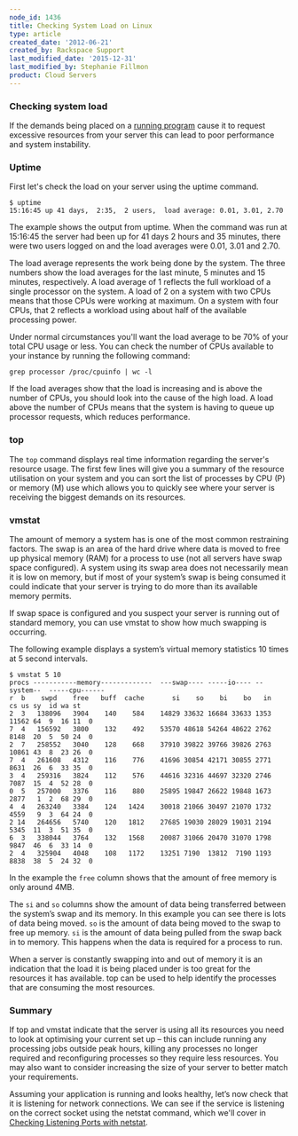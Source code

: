 ```yaml
---
node_id: 1436
title: Checking System Load on Linux
type: article
created_date: '2012-06-21'
created_by: Rackspace Support
last_modified_date: '2015-12-31'
last_modified_by: Stephanie Fillmon
product: Cloud Servers
---
```


<div id="concept_mj5_zhv_ng" class="nested0">

### Checking system load

<div class="body conbody">

If the demands being placed on a [running
program](/how-to/checking-running-services-on-linux)
cause it to request excessive resources from your server this can lead
to poor performance and system instability.

</div>

</div>

<div id="concept_yy3_4hv_ng" class="topic concept nested0">

### Uptime

<div class="body conbody">

First let's check the load on your server using the uptime command.

``` {.pre .codeblock}
$ uptime
15:16:45 up 41 days,  2:35,  2 users,  load average: 0.01, 3.01, 2.70
```

The example shows the output from uptime. When the command was run at
15:16:45 the server had been up for 41 days 2 hours and 35 minutes,
there were two users logged on and the load averages were 0.01, 3.01 and
2.70.

The load average represents the work being done by the system. <span>The
three numbers show the load averages for the last minute, 5 minutes and
15 minutes, respectively. </span><span>A load average of 1 reflects the
full workload of a single processor on the system. A</span><span> load
of 2 on a system with two CPUs</span><span> means that
those</span><span> CPUs were working at maximum. On</span><span> a
system with four CPUs, that 2 reflects a workload using about half of
the available processing power.</span>

Under normal circumstances you'll want the load average to be 70% of
your total CPU usage or less. You can check the number of CPUs available
to your instance by running the following command:

``` {.pre .codeblock}
grep processor /proc/cpuinfo | wc -l
```

If the load averages show that the load is increasing and is above the
number of CPUs, you should look into the cause of the high load. A load
above the number of CPUs means that the system is having to queue up
processor requests, which reduces performance.

</div>

</div>

<div id="concept_cyr_phv_ng" class="topic concept nested0">

### top

<div class="body conbody">

The `top` command displays real time information regarding the server's
resource usage. The first few lines will give you a summary of the
resource utilisation on your system and you can sort the list of
processes by CPU (P) or memory (M) use which allows you to quickly see
where your server is receiving the biggest demands on its resources.

</div>

</div>

<div id="concept_1gm_qhv_ng" class="topic concept nested0">

### vmstat

<div class="body conbody">

The amount of memory a system has is one of the most common restraining
factors. The swap is an area of the hard drive where data is moved to
free up physical memory (RAM) for a process to use (not all servers have
swap space configured). A system using its swap area does not
necessarily mean it is low on memory, but if most of your system&rsquo;s swap
is being consumed it could indicate that your server is trying to do
more than its available memory permits.

If swap space is configured and you suspect your server is running out
of standard memory, you can use vmstat to show how much swapping is
occurring.

The following example displays a system&rsquo;s virtual memory statistics 10
times at 5 second intervals.

``` {.pre .codeblock}
$ vmstat 5 10
procs -----------memory-------------  ---swap---- -----io---- --system--  -----cpu------
r  b    swpd    free   buff  cache       si    so    bi    bo   in    cs us sy  id wa st
2  3   138096   3904    140    584    14829 33632 16684 33633 1353 11562 64  9  16 11  0
7  4   156592   3800    132    492    53570 48618 54264 48622 2762 8148  20  5  50 24  0
2  7   258552   3040    128    668    37910 39822 39766 39826 2763 10861 43  8  23 26  0
7  4   261608   4312    116    776    41696 30854 42171 30855 2771 8631  26  6  33 35  0
3  4   259316   3824    112    576    44616 32316 44697 32320 2746 7087  15  4  52 28  0
0  5   257000   3376    116    880    25895 19847 26622 19848 1673 2877   1  2  68 29  0
4  4   263240   3384    124   1424    30018 21066 30497 21070 1732 4559   9  3  64 24  0
2 14   264656   5740    120   1812    27685 19030 28029 19031 2194 5345  11  3  51 35  0
6  3   338044   3764    132   1568    20087 31066 20470 31070 1798 9847  46  6  33 14  0
2  4   325904   4048    108   1172    13251 7190  13812  7190 1193 8838  38  5  24 32  0
```

In the example the `free` column shows that the amount of free memory is
only around 4MB.

The `si` and `so` columns show the amount of data being transferred
between the system&rsquo;s swap and its memory. In this example you can see
there is lots of data being moved. `so` is the amount of data being
moved to the swap to free up memory. `si` is the amount of data being
pulled from the swap back in to memory. This happens when the data is
required for a process to run.

When a server is constantly swapping into and out of memory it is an
indication that the load it is being placed under is too great for the
resources it has available. top can be used to help identify the
processes that are consuming the most resources.

</div>

</div>

<div id="concept_wym_rhv_ng" class="topic concept nested0">

### Summary

<div class="body conbody">

If top and vmstat indicate that the server is using all its resources
you need to look at optimising your current set up &ndash; this can include
running any processing jobs outside peak hours, killing any processes no
longer required and reconfiguring processes so they require less
resources. You may also want to consider increasing the size of your
server to better match your requirements.

Assuming your application is running and looks healthy, let&rsquo;s now check
that it is listening for network connections. We can see if the service
is listening on the correct socket using the netstat command, which
we'll cover in [Checking Listening Ports with
netstat](/how-to/checking-listening-ports-with-netstat).

</div>

</div>

